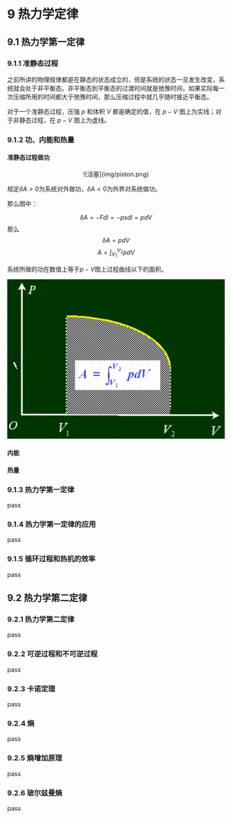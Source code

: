 # 9 热力学定律

## 9.1 热力学第一定律

### 9.1.1 准静态过程
之前所讲的物理规律都是在静态的状态成立的，但是系统的状态一旦发生改变，系统就会处于非平衡态。非平衡态到平衡态的过渡时间就是弛豫时间，如果实际每一次压缩所用的时间都大于弛豫时间，那么压缩过程中就几乎随时接近平衡态。

对于一个准静态过程，压强 $p$ 和体积 $V$ 都是确定的值，在 $p-V$ 图上为实线；对于非静态过程，在 $p-V$ 图上为虚线。


### 9.1.2 功、内能和热量
#### 准静态过程做功
<center>![活塞](img/piston.png)</center>

规定$\delta A>0$为系统对外做功，$\delta A<0$为外界对系统做功。

那么图中：

$$
\delta A = -F dl = -psdl = pdV
$$
那么
$$
\delta A = pdV
$$
$$
A=\int_{V_1}^{V_2}pdV
$$

系统所做的功在数值上等于$p-V$图上过程曲线以下的面积。

![pV积分](img/pV_int.png)

#### 内能

#### 热量

### 9.1.3 热力学第一定律
pass
### 9.1.4 热力学第一定律的应用
pass
### 9.1.5 循环过程和热机的效率
pass

## 9.2 热力学第二定律

### 9.2.1 热力学第二定律
pass
### 9.2.2 可逆过程和不可逆过程
pass
### 9.2.3 卡诺定理
pass
### 9.2.4 熵
pass
### 9.2.5 熵增加原理
pass
### 9.2.6 玻尔兹曼熵
pass